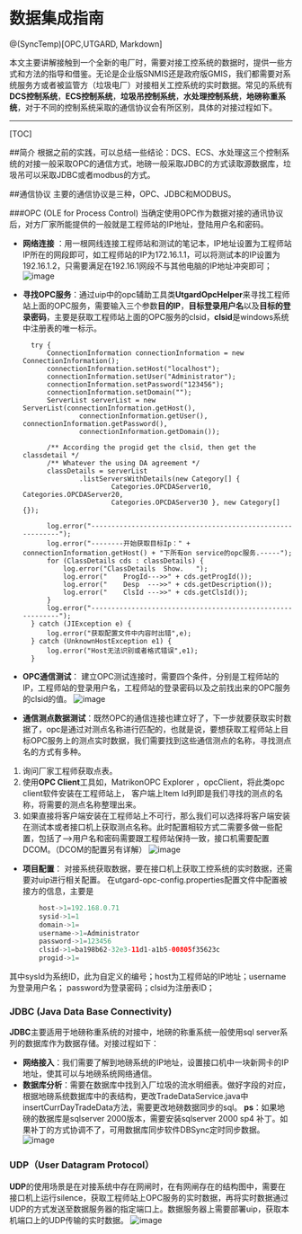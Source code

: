# 数据集成指南

@(SyncTemp)[OPC,UTGARD, Markdown]

本文主要讲解接触到一个全新的电厂时，需要对接工控系统的数据时，提供一些方式和方法的指导和借鉴。无论是企业版SNMIS还是政府版GMIS，我们都需要对系统服务方或者被监管方（垃圾电厂）对接相关工控系统的实时数据。常见的系统有**DCS控制系统**，**ECS控制系统**，**垃圾吊控制系统**，**水处理控制系统**，**地磅称重系统**，对于不同的控制系统采取的通信协议会有所区别，具体的对接过程如下。

-----------------

[TOC]

##简介
根据之前的实践，可以总结一些结论：DCS、ECS、水处理这三个控制系统的对接一般采取OPC的通信方式，地磅一般采取JDBC的方式读取源数据库，垃圾吊可以采取JDBC或者modbus的方式。

##通信协议
主要的通信协议是三种，OPC、JDBC和MODBUS。

###OPC (OLE for Process Control)
当确定使用OPC作为数据对接的通讯协议后，对方厂家所能提供的一般就是工程师站的IP地址，登陆用户名和密码。

- **网络连接** ：用一根网线连接工程师站和测试的笔记本，IP地址设置为工程师站IP所在的网段即可，如工程师站的IP为172.16.1.1，可以将测试本的IP设置为192.16.1.2，只需要满足在192.16.1网段不与其他电脑的IP地址冲突即可；
![image](http://7xr1w9.com1.z0.glb.clouddn.com/wangluolianjie.png)

- **寻找OPC服务**：通过uip中的opc辅助工具类**UtgardOpcHelper**来寻找工程师站上面的OPC服务，需要输入三个参数**目的IP**，**目标登录用户名**以及**目标的登录密码**，主要是获取工程师站上面的OPC服务的clsid，**clsid**是windows系统中注册表的唯一标示。


        try {
            ConnectionInformation connectionInformation = new ConnectionInformation();
            connectionInformation.setHost("localhost");
            connectionInformation.setUser("Administrator");
            connectionInformation.setPassword("123456");
            connectionInformation.setDomain("");
            ServerList serverList = new ServerList(connectionInformation.getHost(),
                    connectionInformation.getUser(), connectionInformation.getPassword(),
                    connectionInformation.getDomain());

            /** According the progid get the clsid, then get the classdetail */
            /** Whatever the using DA agreement */
            classDetails = serverList
                    .listServersWithDetails(new Category[] {
                            Categories.OPCDAServer10, Categories.OPCDAServer20,
                            Categories.OPCDAServer30 }, new Category[] {});

            log.error("-----------------------------------------------------------");
            log.error("--------开始获取目标Ip：" + connectionInformation.getHost() + "下所有on service的opc服务.-----");
            for (ClassDetails cds : classDetails) {
                log.error("ClassDetails  Show.   ");
                log.error("    ProgId--->>" + cds.getProgId());
                log.error("    Desp  --->>" + cds.getDescription());
                log.error("    ClsId --->>" + cds.getClsId());
            }
            log.error("-----------------------------------------------------------");
        } catch (JIException e) {
            log.error("获取配置文件中内容时出错",e);
        } catch (UnknownHostException e1) {
            log.error("Host无法识别或者格式错误",e1);
        }

- **OPC通信测试**： 建立OPC测试连接时，需要四个条件，分别是工程师站的IP，工程师站的登录用户名，工程师站的登录密码以及之前找出来的OPC服务的clsid的值。
![image](http://7xr1w9.com1.z0.glb.clouddn.com/opcceshi.png)

- **通信测点数据测试**：既然OPC的通信连接也建立好了，下一步就要获取实时数据了，opc是通过对测点名称进行匹配的，也就是说，要想获取工程师站上目标OPC服务上的测点实时数据，我们需要找到这些通信测点的名称，寻找测点名的方式有多种。
1. 询问厂家工程师获取点表。
2. 使用**OPC Client**工具如，MatrikonOPC Explorer ，opcClient，将此类opc client软件安装在工程师站上，
客户端上Item Id列即是我们寻找的测点的名称，将需要的测点名称整理出来。
3. 如果直接将客户端安装在工程师站上不可行，那么我们可以选择将客户端安装在测试本或者接口机上获取测点名称。此时配置相较方式二需要多做一些配置，包括了-->用户名和密码需要跟工程师站保持一致，接口机需要配置DCOM。（DCOM的配置另有详解）
![image](http://7xr1w9.com1.z0.glb.clouddn.com/opcclient.jpg)

- **项目配置**： 对接系统获取数据，要在接口机上获取工控系统的实时数据，还需要对uip进行相关配置。
在utgard-opc-config.properties配置文件中配置被接方的信息，主要是
    
    ``` java
        host->1=192.168.0.71
        sysid->1=1
        domain->1=
        username->1=Administrator
        password->1=123456
        clsid->1=ba198b62-32e3-11d1-a1b5-00805f35623c
        progid->1=
    ```
其中sysId为系统ID，此为自定义的编号；host为工程师站的IP地址；username为登录用户名；
password为登录密码；clsid为注册表ID；

### JDBC (Java Data Base Connectivity)
**JDBC**主要适用于地磅称重系统的对接中，地磅的称重系统一般使用sql server系列的数据库作为数据存储。对接过程如下：
- **网络接入**：我们需要了解到地磅系统的IP地址，设置接口机中一块新网卡的IP地址，使其可以与地磅系统网络通信。
- **数据库分析**：需要在数据库中找到入厂垃圾的流水明细表。做好字段的对应，根据地磅系统数据库中的表结构，更改TradeDataService.java中insertCurrDayTradeData方法，需要更改地磅数据同步的sql。
**ps**：如果地磅的数据库是sqlserver 2000版本，需要安装sqlserver 2000 sp4 补丁。如果补丁的方式协调不了，可用数据库同步软件DBSync定时同步数据。
![image](http://7xr1w9.com1.z0.glb.clouddn.com/trade.png)

### UDP（User Datagram Protocol）
**UDP**的使用场景是在对接系统中存在网闸时，在有网闸存在的结构图中，需要在接口机上运行silence，获取工程师站上OPC服务的实时数据，再将实时数据通过UDP的方式发送至数据服务器的指定端口上。数据服务器上需要部署uip，获取本机端口上的UDP传输的实时数据。
![image](http://7xr1w9.com1.z0.glb.clouddn.com/udp.png)